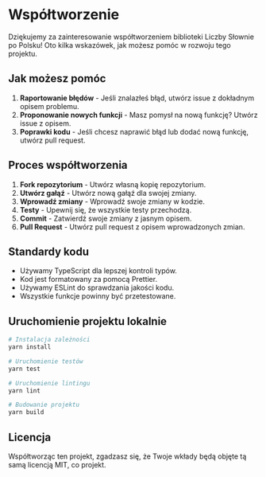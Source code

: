 # Współtworzenie

Dziękujemy za zainteresowanie współtworzeniem biblioteki Liczby Słownie po Polsku! Oto kilka wskazówek, jak możesz pomóc w rozwoju tego projektu.

## Jak możesz pomóc

1. **Raportowanie błędów** - Jeśli znalazłeś błąd, utwórz issue z dokładnym opisem problemu.
2. **Proponowanie nowych funkcji** - Masz pomysł na nową funkcję? Utwórz issue z opisem.
3. **Poprawki kodu** - Jeśli chcesz naprawić błąd lub dodać nową funkcję, utwórz pull request.

## Proces współtworzenia

1. **Fork repozytorium** - Utwórz własną kopię repozytorium.
2. **Utwórz gałąź** - Utwórz nową gałąź dla swojej zmiany.
3. **Wprowadź zmiany** - Wprowadź swoje zmiany w kodzie.
4. **Testy** - Upewnij się, że wszystkie testy przechodzą.
5. **Commit** - Zatwierdź swoje zmiany z jasnym opisem.
6. **Pull Request** - Utwórz pull request z opisem wprowadzonych zmian.

## Standardy kodu

- Używamy TypeScript dla lepszej kontroli typów.
- Kod jest formatowany za pomocą Prettier.
- Używamy ESLint do sprawdzania jakości kodu.
- Wszystkie funkcje powinny być przetestowane.

## Uruchomienie projektu lokalnie

```bash
# Instalacja zależności
yarn install

# Uruchomienie testów
yarn test

# Uruchomienie lintingu
yarn lint

# Budowanie projektu
yarn build
```

## Licencja

Współtworząc ten projekt, zgadzasz się, że Twoje wkłady będą objęte tą samą licencją MIT, co projekt. 